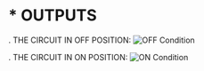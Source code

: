 # * OUTPUTS

  . THE CIRCUIT IN OFF POSITION:
  ![OFF Condition](https://user-images.githubusercontent.com/101619680/164387432-e420a71f-5334-41b2-8712-ab3b42bc2f7d.png)
  
  . THE CIRCUIT IN ON POSITION:
  ![ON Condition](https://user-images.githubusercontent.com/101619680/164387496-9727f53a-ddca-4fed-94aa-8ef3af30911c.png)



